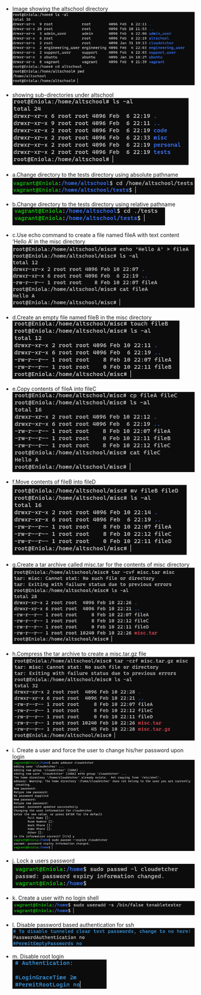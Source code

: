 * Image showing the altschool directory <br>
![alt text](image.png)

* showing sub-directories under altschool <br>
![alt text](image-1.png)

* a.Change directory to the tests directory using absolute pathname <br>
![alt text](image-2.png)

* b.Change directory to the tests directory using relative pathname <br>
![alt text](image-3.png)

* c.Use echo command to create a file named fileA with text content ‘Hello A’ in the misc directory <br>
![alt text](image-4.png)

* d.Create an empty file named fileB in the misc directory <br>
![alt text](image-5.png)

* e.Copy contents of fileA into fileC <br>
![alt text](image-6.png)

* f.Move contents of fileB into fileD <br>
![alt text](image-7.png)

* g.Create a tar archive called misc.tar for the contents of misc directory <br>
![alt text](image-8.png)

* h.Compress the tar archive to create a misc.tar.gz file <br>
![alt text](image-9.png)

* i. Create a user and force the user to change his/her password upon login <br>
![alt text](image-10.png)

* j. Lock a users password <br>
![alt text](image-11.png)

* k. Create a user with no login shell <br>
![alt text](image-12.png)

* l. Disable password based authentication for ssh <br>
![alt text](image-14.png)

* m. Disable root login <br>
![alt text](image-15.png)